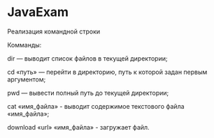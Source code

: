 # JavaExam

Реализация командной строки

Комманды:

dir — выводит список файлов в текущей директории;

cd «путь» — перейти в директорию, путь к которой задан первым аргументом;

pwd — вывести полный путь до текущей директории;

cat «имя_файла» - выводит содержимое текстового файла «имя_файла»;


download «url» «имя_файла» - загружает файл.
